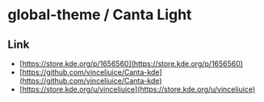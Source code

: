 

# global-theme / Canta Light


## Link

* [https://store.kde.org/p/1656560](https://store.kde.org/p/1656560)
* [https://github.com/vinceliuice/Canta-kde](https://github.com/vinceliuice/Canta-kde)
* [https://store.kde.org/u/vinceliuice](https://store.kde.org/u/vinceliuice)
